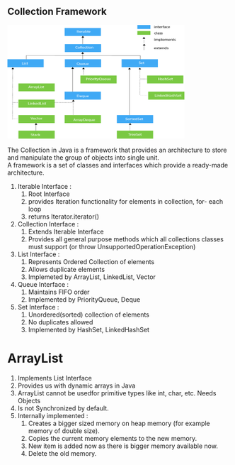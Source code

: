 ## Collection Framework
<img src="https://github.com/adshre/Java_Notes/blob/main/blob/java-collection-hierarchy.png" width="400" height="256" title="Collection Logo">

The Collection in Java is a framework that provides an architecture to store and manipulate the group of objects into single unit.\
A framework is a set of classes and interfaces which provide a ready-made architecture.

1. Iterable Interface :
    1. Root Interface
    2. provides Iteration functionality for elements in collection, for- each loop
    3. returns Iterator.iterator()
2. Collection Interface : 
    1. Extends Iterable Interface
    2. Provides all general purpose methods which all collections classes must support (or throw UnsupportedOperationException)
3. List Interface :
    1. Represents Ordered Collection of elements
    2. Allows duplicate elements
    2. Implemeted by ArrayList, LinkedList, Vector
4. Queue Interface : 
    1. Maintains FIFO order
    2. Implemented by PriorityQueue, Deque
5. Set Interface : 
    1. Unordered(sorted) collection of elements
    2. No duplicates allowed
    3. Implemented by HashSet, LinkedHashSet
# ArrayList
1. Implements List Interface
2. Provides us with dynamic arrays in Java
3. ArrayList cannot be usedfor primitive types like int, char, etc. Needs Objects
4. Is not Synchronized by default.
5. Internally implemented :
    1. Creates a bigger sized memory on heap memory (for example memory of double size).
    2. Copies the current memory elements to the new memory.
    3. New item is added now as there is bigger memory available now.
    4. Delete the old memory.
